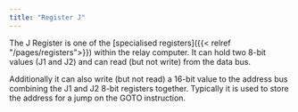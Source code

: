 ```yaml
---
title: "Register J"
---
```


The J Register is one of the [specialised registers]({{< relref "/pages/registers">}}) within the relay computer. It can hold two 8-bit values (J1 and J2) and can read (but not write) from the data bus. 

Additionally it can also write (but not read) a 16-bit value to the address bus combining the J1 and J2 8-bit registers together. Typically it is used to store the address for
a jump on the GOTO instruction.
